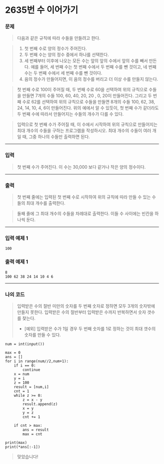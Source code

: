 # 2635번 수 이어가기
### 문제
> 다음과 같은 규칙에 따라 수들을 만들려고 한다.

>1. 첫 번째 수로 양의 정수가 주어진다.
>2. 두 번째 수는 양의 정수 중에서 하나를 선택한다.
>3. 세 번째부터 이후에 나오는 모든 수는 앞의 앞의 수에서 앞의 수를 빼서 만든다. 예를 들어, 세 번째 수는 첫 번째 수에서 두 번째 수를 뺀 것이고, 네 번째 수는 두 번째 수에서 세 번째 수를 뺀 것이다.
>4. 음의 정수가 만들어지면, 이 음의 정수를 버리고 더 이상 수를 만들지 않는다.  

> 첫 번째 수로 100이 주어질 때, 두 번째 수로 60을 선택하여 위의 규칙으로 수들을 만들면 7개의 수들 100, 60, 40, 20, 20 , 0, 20이 만들어진다. 그리고 두 번째 수로 62를 선택하여 위의 규칙으로 수들을 만들면 8개의 수들 100, 62, 38, 24, 14, 10, 4, 6이 만들어진다. 위의 예에서 알 수 있듯이, 첫 번째 수가 같더라도 두 번째 수에 따라서 만들어지는 수들의 개수가 다를 수 있다.

> 입력으로 첫 번째 수가 주어질 때, 이 수에서 시작하여 위의 규칙으로 만들어지는 최대 개수의 수들을 구하는 프로그램을 작성하시오. 최대 개수의 수들이 여러 개일 때, 그중 하나의 수들만 출력하면 된다.  

---

### 입력
> 첫 번째 수가 주어진다. 이 수는 30,000 보다 같거나 작은 양의 정수이다.

---

### 출력
> 첫 번째 줄에는 입력된 첫 번째 수로 시작하여 위의 규칙에 따라 만들 수 있는 수들의 최대 개수를 출력한다.

> 둘째 줄에 그 최대 개수의 수들을 차례대로 출력한다. 이들 수 사이에는 빈칸을 하나씩 둔다.  

---

### 입력 예제 1
```
100
```

### 출력 예제 1
```
8
100 62 38 24 14 10 4 6
```

---

### 나의 코드
> 입력받은 수의 절반 미만의 숫자를 두 번째 숫자로 정하면 모두 3개의 숫자밖에 만들지 못한다. 입력받은 수의 절반부터 입력받은 수까지 반복하면서 숫자 갯수를 찾는다.  
>- [예외] 입력받은 수가 1일 경우 두 번째 숫자를 1로 정하는 것이 최대 갯수의 숫자를 만들 수 있다.  

```
num = int(input())

max = 0
ans = []
for i in range(num//2,num+1):
    if i == 0:
        continue
    x = num
    y = i
    z = 100
    result = [num,i]
    cnt = 1
    while z >= 0:
        z = x - y
        result.append(z)
        x = y
        y = z
        cnt += 1

    if cnt > max:
        ans = result
        max = cnt

print(max)
print(*ans[:-1])
```
> 맞았습니다!

